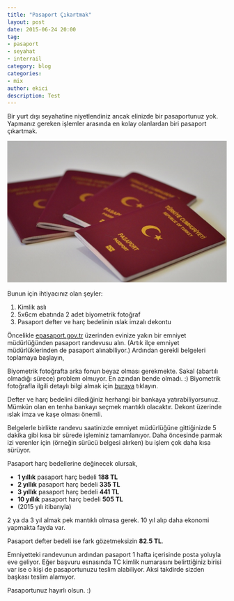 ```yaml
---
title: "Pasaport Çıkartmak"
layout: post
date: 2015-06-24 20:00
tag:
- pasaport
- seyahat
- interrail
category: blog
categories: 
- mix
author: ekici
description: Test
---
```


Bir yurt dışı seyahatine niyetlendiniz ancak elinizde bir pasaportunuz yok. Yapmanız gereken işlemler arasında en kolay olanlardan biri pasaport çıkartmak. 

<p align="center">
  <img src="../assets/images/2015/interrail/pasaport1.jpg" alt="Pasaport"/>
</p>

Bunun için ihtiyacınız olan şeyler:

1. Kimlik aslı
2. 5x6cm ebatında 2 adet biyometrik fotoğraf
3. Pasaport defter ve harç bedelinin ıslak imzalı dekontu

Öncelikle [epasaport.gov.tr](http://epasaport.gov.tr/) üzerinden evinize yakın bir emniyet müdürlüğünden pasaport randevusu alın. (Artık ilçe emniyet müdürlüklerinden de pasaport alınabiliyor.) Ardından gerekli belgeleri toplamaya başlayın,

Biyometrik fotoğrafta arka fonun beyaz olması gerekmekte. Sakal (abartılı olmadığı sürece) problem olmuyor. En azından bende olmadı. :) Biyometrik fotoğrafla ilgili detaylı bilgi almak için [buraya](https://epasaport.egm.gov.tr/hakkinda/biyometrikfoto.aspx) tıklayın.

Defter ve harç bedelini dilediğiniz herhangi bir bankaya yatırabiliyorsunuz. Mümkün olan en tenha bankayı seçmek mantıklı olacaktır. Dekont üzerinde ıslak imza ve kaşe olması önemli.

Belgelerle birlikte randevu saatinizde emniyet müdürlüğüne gittiğinizde 5 dakika gibi kısa bir sürede işleminiz tamamlanıyor. Daha öncesinde parmak izi verenler için (örneğin sürücü belgesi alırken) bu işlem çok daha kısa sürüyor.

Pasaport harç bedellerine değinecek olursak,
- **1 yıllık** pasaport harç bedeli **188 TL**
- **2 yıllık** pasaport harç bedeli **335 TL**
- **3 yıllık** pasaport harç bedeli **441 TL**
- **10 yıllık** pasaport harç bedeli **505 TL**
- (2015 yılı itibarıyla)

2 ya da 3 yıl almak pek mantıklı olmasa gerek. 10 yıl alıp daha ekonomi yapmakta fayda var.

Pasaport defter bedeli ise fark gözetmeksizin **82.5 TL**.

Emniyetteki randevunun ardından pasaport 1 hafta içerisinde posta yoluyla eve geliyor. Eğer başvuru esnasında TC kimlik numarasını belirttiğiniz birisi var ise o kişi de pasaportunuzu teslim alabiliyor. Aksi takdirde sizden başkası teslim alamıyor.

Pasaportunuz hayırlı olsun. :)
